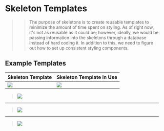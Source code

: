# Skeleton Templates

>> The purpose of skeletons is to create reusable templates to minimize the amount of time spent on styling. As of right now, it's not as reusable as it could be; however, ideally, we would be passing information into the skeletons through a database instead of hard coding it. In addition to this, we need to figure out how to set up consistent styling components. 


## Example Templates 

| Skeleton Template | Skeleton Template In Use |
| ---------- | ---------- |
| ![](https://firebasestorage.googleapis.com/v0/b/firescript-577a2.appspot.com/o/imgs%2Fapp%2FJessicaDosseh%2F-spaoud7h_.png?alt=media&token=0477d1a0-1d78-4edc-943c-c965d675e129) | ![](https://firebasestorage.googleapis.com/v0/b/firescript-577a2.appspot.com/o/imgs%2Fapp%2FJessicaDosseh%2FQWaqSQXIVO.png?alt=media&token=bcf5d925-2e8d-4ec4-ae2a-af287f187923) |

> ![](https://firebasestorage.googleapis.com/v0/b/firescript-577a2.appspot.com/o/imgs%2Fapp%2FJessicaDosseh%2FZt2ectImPo.png?alt=media&token=f6f8564b-64c9-42dd-8997-3fa73587de2e)

---

> ![](https://firebasestorage.googleapis.com/v0/b/firescript-577a2.appspot.com/o/imgs%2Fapp%2FJessicaDosseh%2FlsixKuK384.png?alt=media&token=9503ec4a-c0f4-4268-84f4-a5c38f803d1d)

---

> ![](https://firebasestorage.googleapis.com/v0/b/firescript-577a2.appspot.com/o/imgs%2Fapp%2FJessicaDosseh%2FRNwjZjNZCU.png?alt=media&token=327e67f1-c678-464b-8f29-a5eac18de165)

